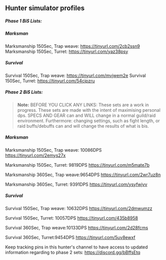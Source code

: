 ## Hunter simulator profiles

##### Phase 1 BiS Lists: 

##### Marksman
Marksmanship 150Sec, Trap weave:
https://tinyurl.com/2cb2ssn9
Marksmanship 150Sec, Turret:
https://tinyurl.com/yaz38psy

##### Survival
Survival 150Sec, Trap weave:
https://tinyurl.com/mvjwem2e
Survival 150Sec, Turret:
https://tinyurl.com/54cjpzru

##### Phase 2 BiS Lists: 

> **Note:** BEFORE YOU CLICK ANY LINKS: 
These sets are a work in progress.
These sets are made with the intent of maximising personal dps. SPECS AND GEAR can and WILL change in a normal guild/raid environment. Furthermore: changing settings, such as fight length, or raid buffs/debuffs can and will change the results of what is bis. 

##### Marksman
Marksmanship 150Sec, Trap weave: 10086DPS
https://tinyurl.com/2emys27x

Marksmanship 150Sec, Turret: 9819DPS 
https://tinyurl.com/m5mate7b

Marksmanship 360Sec, Trap weave:9654DPS
https://tinyurl.com/2wr7uz8n

Marksmanship 360Sec, Turret: 9391DPS
https://tinyurl.com/ysyfwjvv


##### Survival
Survival 150Sec, Trap weave: 10632DPS
https://tinyurl.com/2dmwumzz

Survival 150Sec, Turret: 10057DPS
https://tinyurl.com/435b8958

Survival 360Sec, Trap weave:10133DPS
https://tinyurl.com/2d28fcms

Survival 360Sec, Turret:9454DPS
https://tinyurl.com/5uv8ewxf


Keep tracking pins in this hunter's channel to have access to updated information regarding to phase 2 sets: https://discord.gg/bBffsEtq
